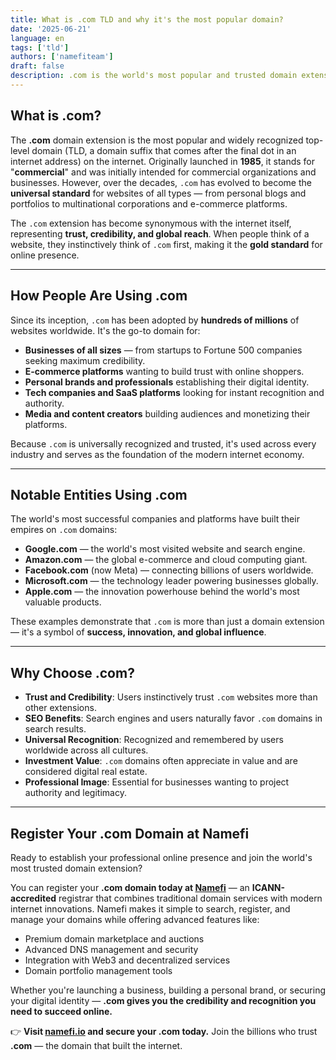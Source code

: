 ```yaml
---
title: What is .com TLD and why it's the most popular domain?
date: '2025-06-21'
language: en
tags: ['tld']
authors: ['namefiteam']
draft: false
description: .com is the world's most popular and trusted domain extension. Learn about its history, advantages, and why it remains the top choice for businesses worldwide.
---
```


## **What is .com?**

The **.com** domain extension is the most popular and widely recognized top-level domain (TLD, a domain suffix that comes after the final dot in an internet address) on the internet. Originally launched in **1985**, it stands for "**commercial**" and was initially intended for commercial organizations and businesses. However, over the decades, `.com` has evolved to become the **universal standard** for websites of all types — from personal blogs and portfolios to multinational corporations and e-commerce platforms.

The `.com` extension has become synonymous with the internet itself, representing **trust, credibility, and global reach**. When people think of a website, they instinctively think of `.com` first, making it the **gold standard** for online presence.

---

## **How People Are Using .com**

Since its inception, `.com` has been adopted by **hundreds of millions** of websites worldwide. It's the go-to domain for:

* **Businesses of all sizes** — from startups to Fortune 500 companies seeking maximum credibility.
* **E-commerce platforms** wanting to build trust with online shoppers.
* **Personal brands and professionals** establishing their digital identity.
* **Tech companies and SaaS platforms** looking for instant recognition and authority.
* **Media and content creators** building audiences and monetizing their platforms.

Because `.com` is universally recognized and trusted, it's used across every industry and serves as the foundation of the modern internet economy.

---

## **Notable Entities Using .com**

The world's most successful companies and platforms have built their empires on `.com` domains:

* **Google.com** — the world's most visited website and search engine.
* **Amazon.com** — the global e-commerce and cloud computing giant.
* **Facebook.com** (now Meta) — connecting billions of users worldwide.
* **Microsoft.com** — the technology leader powering businesses globally.
* **Apple.com** — the innovation powerhouse behind the world's most valuable products.

These examples demonstrate that `.com` is more than just a domain extension — it's a symbol of **success, innovation, and global influence**.

---

## **Why Choose .com?**

* **Trust and Credibility**: Users instinctively trust `.com` websites more than other extensions.
* **SEO Benefits**: Search engines and users naturally favor `.com` domains in search results.
* **Universal Recognition**: Recognized and remembered by users worldwide across all cultures.
* **Investment Value**: `.com` domains often appreciate in value and are considered digital real estate.
* **Professional Image**: Essential for businesses wanting to project authority and legitimacy.

---

## **Register Your .com Domain at Namefi**

Ready to establish your professional online presence and join the world's most trusted domain extension?

You can register your **.com domain today at [Namefi](https://namefi.io)** — an **ICANN-accredited** registrar that combines traditional domain services with modern internet innovations. Namefi makes it simple to search, register, and manage your domains while offering advanced features like:

* Premium domain marketplace and auctions
* Advanced DNS management and security
* Integration with Web3 and decentralized services
* Domain portfolio management tools

Whether you're launching a business, building a personal brand, or securing your digital identity — **.com gives you the credibility and recognition you need to succeed online.**

👉 **Visit [namefi.io](https://namefi.io) and secure your .com today.**
Join the billions who trust **.com** — the domain that built the internet.